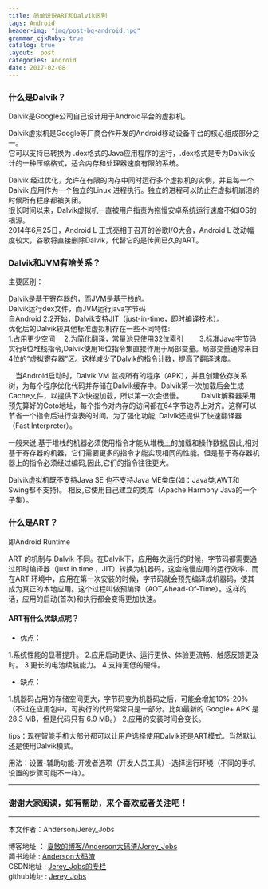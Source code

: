 ```yaml
---
title: 简单说说ART和Dalvik区别
tags: Android
header-img: "img/post-bg-android.jpg"
grammar_cjkRuby: true
catalog: true
layout:  post
categories: Android
date: 2017-02-08
---
```


### 什么是Dalvik？

Dalvik是Google公司自己设计用于Android平台的虚拟机。

Dalvik虚拟机是Google等厂商合作开发的Android移动设备平台的核心组成部分之一。<br>
它可以支持已转换为 .dex格式的Java应用程序的运行，.dex格式是专为Dalvik设计的一种压缩格式，适合内存和处理器速度有限的系统。

Dalvik 经过优化，允许在有限的内存中同时运行多个虚拟机的实例，并且每一个Dalvik 应用作为一个独立的Linux 进程执行。独立的进程可以防止在虚拟机崩溃的时候所有程序都被关闭。<br>
很长时间以来，Dalvik虚拟机一直被用户指责为拖慢安卓系统运行速度不如IOS的根源。<br>
2014年6月25日，Android L 正式亮相于召开的谷歌I/O大会，Android L 改动幅度较大，谷歌将直接删除Dalvik，代替它的是传闻已久的ART。

### Dalvik和JVM有啥关系？

主要区别：

Dalvik是基于寄存器的，而JVM是基于栈的。<br>
Dalvik运行dex文件，而JVM运行java字节码<br>
自Android 2.2开始，Dalvik支持JIT（just-in-time，即时编译技术）。<br>
优化后的Dalvik较其他标准虚拟机存在一些不同特性:　<br>
1.占用更少空间　
2.为简化翻译，常量池只使用32位索引　　
3.标准Java字节码实行8位堆栈指令,Dalvik使用16位指令集直接作用于局部变量。局部变量通常来自4位的“虚拟寄存器”区。这样减少了Dalvik的指令计数，提高了翻译速度。　

　当Android启动时，Dalvik VM 监视所有的程序（APK），并且创建依存关系树，为每个程序优化代码并存储在Dalvik缓存中。Dalvik第一次加载后会生成Cache文件，以提供下次快速加载，所以第一次会很慢。
　
　Dalvik解释器采用预先算好的Goto地址，每个指令对内存的访问都在64字节边界上对齐。这样可以节省一个指令后进行查表的时间。为了强化功能, Dalvik还提供了快速翻译器（Fast Interpreter）。

一般来说,基于堆栈的机器必须使用指令才能从堆栈上的加载和操作数据,因此,相对基于寄存器的机器，它们需要更多的指令才能实现相同的性能。但是基于寄存器机器上的指令必须经过编码,因此,它们的指令往往更大。

Dalvik虚拟机既不支持Java SE 也不支持Java ME类库(如：Java类,AWT和Swing都不支持)。 相反,它使用自己建立的类库（Apache Harmony Java的一个子集）。

### 什么是ART？

即Android Runtime

ART 的机制与 Dalvik 不同。在Dalvik下，应用每次运行的时候，字节码都需要通过即时编译器（just in time ，JIT）转换为机器码，这会拖慢应用的运行效率，而在ART 环境中，应用在第一次安装的时候，字节码就会预先编译成机器码，使其成为真正的本地应用。这个过程叫做预编译（AOT,Ahead-Of-Time）。这样的话，应用的启动(首次)和执行都会变得更加快速。

#### ART有什么优缺点呢？

- 优点：

1.系统性能的显著提升。
2.应用启动更快、运行更快、体验更流畅、触感反馈更及时。
3.更长的电池续航能力。
4.支持更低的硬件。

- 缺点：

1.机器码占用的存储空间更大，字节码变为机器码之后，可能会增加10%-20%（不过在应用包中，可执行的代码常常只是一部分。比如最新的 Google+ APK 是 28.3 MB，但是代码只有 6.9 MB。）
2.应用的安装时间会变长。

tips：现在智能手机大部分都可以让用户选择使用Dalvik还是ART模式。当然默认还是使用Dalvik模式。

用法：设置-辅助功能-开发者选项（开发人员工具）-选择运行环境（不同的手机设置的步骤可能不一样）。

 ----------

### 谢谢大家阅读，如有帮助，来个喜欢或者关注吧！

 ----------
 本文作者：Anderson/Jerey_Jobs 

 博客地址   ： [夏敏的博客/Anderson大码渣/Jerey_Jobs][1] <br>
 简书地址   :  [Anderson大码渣][2] <br>
 CSDN地址   :  [Jerey_Jobs的专栏][3] <br>
 github地址 :  [Jerey_Jobs][4]
 


  [1]: http://jerey.cn/
  [2]: http://www.jianshu.com/users/016a5ba708a0/latest_articles
  [3]: http://blog.csdn.net/jerey_jobs
  [4]: https://github.com/Jerey-Jobs
